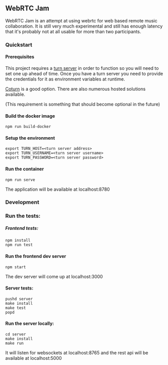 ## WebRTC Jam

WebRTC Jam is an attempt at using webrtc for web based remote music collaboration. It is still very much experimental and still has enough latency that it's probably not at all usable for more than two participants. 


### Quickstart

#### Prerequisites

This project requires a [turn server](https://webrtc.org/getting-started/turn-server) in order to function so you will need to set one up ahead of time. Once you have a turn server you need to provide the credentials for it as environment variables at runtime.

[Coturn](https://github.com/coturn/coturn) is a good option. There are also numerous hosted solutions available.

(This requirement is something that should become optional in the future)

#### Build the docker image

```
npm run build-docker
```

#### Setup the environment

```
export TURN_HOST=<turn server address>
export TURN_USERNAME=<turn server username>
export TURN_PASSWORD=<turn server password>
```

#### Run the container

```
npm run serve
```

The application will be available at localhost:8780


### Development

### Run the tests:

##### Frontend tests:

```
npm install
npm run test
```

#### Run the frontend dev server

```
npm start
```

The dev server will come up at localhost:3000

#### Server tests:
```
pushd server
make install
make test
popd
```

#### Run the server locally:
```
cd server
make install
make run
```

It will listen for websockets at localhost:8765 and the rest api will be available at localhost:5000



